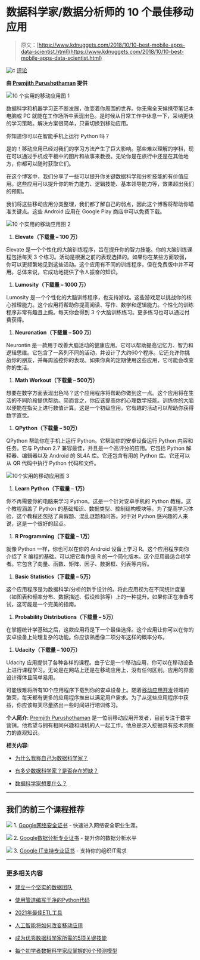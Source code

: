 # 数据科学家/数据分析师的 10 个最佳移动应用

> 原文：[https://www.kdnuggets.com/2018/10/10-best-mobile-apps-data-scientist.html](https://www.kdnuggets.com/2018/10/10-best-mobile-apps-data-scientist.html)

![c](../Images/3d9c022da2d331bb56691a9617b91b90.png) [评论](#comments)

**由 [Premjith Purushothaman](https://www.linkedin.com/in/premjithbpk) 提供**

![10 个实用的移动应用图 1](../Images/508ed745d4663485ec304297d8598c0c.png)

数据科学和机器学习正不断发展，改变着你周围的世界。你无需全天候携带笔记本电脑或 PC 就能在工作场所中表现出色。是时候从日常工作中休息一下，采纳更快的学习策略。解决方案很简单，只需切换到移动应用。

你知道你可以在智能手机上运行 Python 吗？

是的！移动应用已经对我们的学习方法产生了巨大影响。那些难以理解的学科，现在可以通过手机或平板中的图片和故事来教授。无论你是在旅行中还是在其他地方，你都可以随时获取它们。

在这个博客中，我们分享了一些可以提升你关键数据科学和分析技能的有价值应用。这些应用可以提升你的听力能力、逻辑技能、基本领导能力等，效果超出我们的预期。

我们将这些移动应用分类整理，我们都了解自己的弱点，因此这个博客将帮助你瞄准关键点。这些 Android 应用在 Google Play 商店中可以免费下载。

![10 个实用的移动应用图 2](../Images/df54012179d75c3893dfafc35cae5269.png)

1.  **Elevate（下载量 – 100 万）**

Elevate 是一个个性化的大脑训练程序，旨在提升你的智力技能。你的大脑训练课程包括每天 3 个练习。活动是根据之前的表现选择的。如果你在某些方面较弱，你可以更频繁地见到这些活动。这个应用有不同的训练程序，但在免费版中并不可用。总体来说，它成功地提供了令人振奋的知识。

1.  **Lumosity（下载量 – 1000 万）**

Lumosity 是一个个性化的大脑训练程序，也支持游戏。这些游戏足以挑战你的核心推理能力。这个应用将帮助你提高阅读、写作、数学和逻辑能力。个性化的训练程序非常有趣且上瘾。每天你会得到 3 个大脑训练练习。更多练习也可以通过付费获得。

1.  **Neuronation（下载量 – 500 万）**

Neurontin 是一款用于改善大脑活动的健康应用。它可以帮助提高记忆力、智力和逻辑思维。它包含了一系列不同的活动，并设计了大约60个程序。它还允许你挑战你的朋友，并每周监控你的表现。如果你真的定期使用这些应用，它可能会改变你的生活。

1.  **Math Workout（下载量 – 500万）**

想要在数字方面表现出色吗？这个应用程序将帮助你做到这一点。这个应用将在生活的不同阶段提供帮助。简而言之，你应该提高你的心理数学技能。训练你的大脑以便能在指尖上进行数值计算。这是一个初级应用。它有趣的活动可以帮助你获得数字直觉。

1.  **QPython（下载量 – 50万）**

QPython 帮助你在手机上运行 Python。它帮助你的安卓设备运行 Python 内容和任务。它与 Python 2.7 兼容最佳，并且是一个高评分的应用。它包括 Python 解释器、编辑器以及 Android 的 SL4A 库。它还包含有用的 Python 库。它还可以从 QR 代码中执行 Python 代码和文件。

![10个实用的移动应用图 3](../Images/9819aa21b5b0952cf62d8afc6d3fe2c3.png)

1.  **Learn Python（下载量 – 1万）**

你不再需要你的电脑来学习 Python。这是一个针对安卓手机的 Python 教程。这个教程涵盖了 Python 的基础知识、数据类型、控制结构模块等。为了提高学习体验，这个教程还包括了真假题、混乱谜题和问答。对于对 Python 感兴趣的人来说，这是一个很好的起点。

1.  **R Programming（下载量 – 1万）**

就像 Python 一样，你也可以在你的 Android 设备上学习 R。这个应用程序向你介绍了 R 编程的基础。可以把它看作是 R 的一个简化版本。这个应用最适合初学者。它包含了向量、函数、矩阵、因子、数据框、列表等内容。

1.  **Basic Statistics（下载量 – 5万）**

这个应用程序是为数据科学/分析的新手设计的。将此应用视为在不同统计度量（如图表和频率分布、数据描述、假设检验等）上的一种提升。如果你正在准备考试，这可能是一个完美的指南。

1.  **Probability Distributions（下载量 – 5万）**

在掌握统计学基础之后，这款应用将是下一个最佳选择。这个应用让你可以在你的安卓设备上处理复杂的功能。你应该熟悉像二项分布这样的概率分布。

1.  **Udacity（下载量 – 100万）**

Udacity 应用提供了各种各样的课程。由于它是一个移动应用，你可以在移动设备上进行课程学习。无论是在网站上还是在移动应用上，没有任何区别。应用的界面设计得体且简单易用。

可能很难将所有10个应用程序下载到你的安卓设备上。随着[移动应用开发](https://mindster.in/mobile-app-development-services)领域的繁荣，每天都有更多的应用程序推出以满足用户需求。为了从这些应用程序中获益，你应该每天尽量挤出一些时间进行培训练习。

**个人简介**: [Premjith Purushothaman](https://www.linkedin.com/in/premjithbpk) 是一位前移动应用开发者，目前专注于数字营销。他希望与拥有相同兴趣和动机的人一起工作。他总是深入挖掘具有技术洞察力的直观知识。

**相关内容:**

+   [为什么我称自己为数据科学家？](https://www.kdnuggets.com/2018/10/why-call-myself-data-scientist.html)

+   [有多少数据科学家？是否存在短缺？](https://www.kdnuggets.com/2018/09/how-many-data-scientists-are-there.html)

+   [数据科学家想要什么？](https://www.kdnuggets.com/2018/08/what-data-scientists-want.html)

* * *

## 我们的前三个课程推荐

![](../Images/0244c01ba9267c002ef39d4907e0b8fb.png) 1\. [Google网络安全证书](https://www.kdnuggets.com/google-cybersecurity) - 快速进入网络安全职业生涯。

![](../Images/e225c49c3c91745821c8c0368bf04711.png) 2\. [Google数据分析专业证书](https://www.kdnuggets.com/google-data-analytics) - 提升你的数据分析水平

![](../Images/0244c01ba9267c002ef39d4907e0b8fb.png) 3\. [Google IT支持专业证书](https://www.kdnuggets.com/google-itsupport) - 支持你的组织IT需求

* * *

### 更多相关内容

+   [建立一个坚实的数据团队](https://www.kdnuggets.com/2021/12/build-solid-data-team.html)

+   [使用管道编写干净的Python代码](https://www.kdnuggets.com/2021/12/write-clean-python-code-pipes.html)

+   [2021年最佳ETL工具](https://www.kdnuggets.com/2021/12/mozart-best-etl-tools-2021.html)

+   [人工智能将如何改变移动应用](https://www.kdnuggets.com/2022/12/artificial-intelligence-change-mobile-apps.html)

+   [成为优秀数据科学家所需的5项关键技能](https://www.kdnuggets.com/2021/12/5-key-skills-needed-become-great-data-scientist.html)

+   [每个初学者数据科学家应掌握的6个预测模型](https://www.kdnuggets.com/2021/12/6-predictive-models-every-beginner-data-scientist-master.html)
